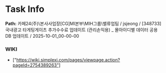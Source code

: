 # Task Info

**Path:** 카페24(주)\본사사업장\[CG]MI본부\MIH그룹\밸류업팀 / jsjeong / [348733] 국내광고 타게팅게이츠 추가수수료 업데이트 (관리손익용) _ 몰아이디별 데이터 공용DB 업데이트 / 2025-10-01_00-00-00

### WIKI
- ["https://wiki.simplexi.com/pages/viewpage.action?pageId=2754389263"]

